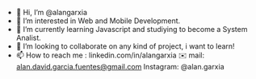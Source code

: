 - 👋 Hi, I’m @alangarxia
- 👀 I’m interested in Web and Mobile Development.
- 🌱 I’m currently learning Javascript and studiying to become a System Analist.
- 💞️ I’m looking to collaborate on any kind of project, i want to learn!
- 📫 How to reach me : linkedin.com/in/alangarxia ✉️ mail: alan.david.garcia.fuentes@gmail.com 
                        Instagram: @alan.garxia
<!---
alangarxia/alangarxia is a ✨ special ✨ repository because its `README.md` (this file) appears on your GitHub profile.
You can click the Preview link to take a look at your changes.
--->
